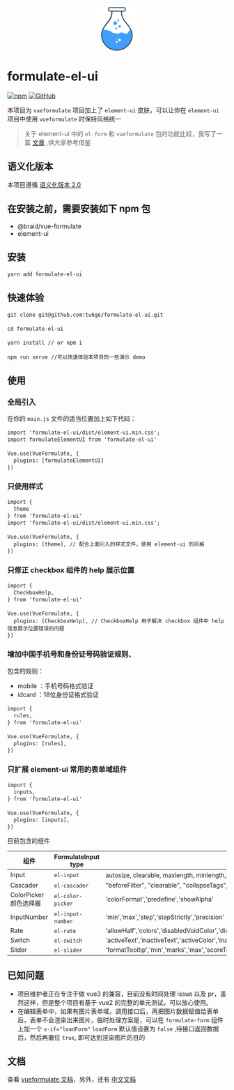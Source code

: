 <p align="center"><img width="100" src="./public/logo.png" alt="VueFormulate"></p>

# formulate-el-ui

<a href="https://www.npmjs.com/package/formulate-el-ui"><img alt="npm" src="https://img.shields.io/npm/v/formulate-el-ui"></a>
<a href="https://github.com/tu6ge/formulate-el-ui"><img alt="GitHub" src="https://img.shields.io/github/license/tu6ge/formulate-el-ui"></a>

本项目为 `vueformulate` 项目加上了 `element-ui` 皮肤，可以让你在 `element-ui` 项目中使用 `vueformulate` 时保持风格统一

> 关于 element-ui 中的 `el-form` 和 `vueformulate` 包的功能比较，我写了一篇 [文章](https://learnku.com/vuejs/t/58162) ,供大家参考借鉴

## 语义化版本

本项目遵循 [语义化版本 2.0](https://semver.org/lang/zh-CN/) 

## 在安装之前，需要安装如下 npm 包

- @braid/vue-formulate
- element-ui

## 安装

```
yarn add formulate-el-ui
```

## 快速体验

```
git clone git@github.com:tu6ge/formulate-el-ui.git

cd formulate-el-ui

yarn install // or npm i

npm run serve //可以快速体验本项目的一些演示 demo
```

## 使用

### 全局引入

在你的 `main.js` 文件的适当位置加上如下代码：
```
import 'formulate-el-ui/dist/element-ui.min.css';
import formulateElementUI from 'formulate-el-ui'

Vue.use(VueFormulate, {
  plugins: [formulateElementUI]
})
```

### 只使用样式

```
import {
  theme
} from 'formulate-el-ui'
import 'formulate-el-ui/dist/element-ui.min.css';

Vue.use(VueFormulate, {
  plugins: [theme], // 配合上面引入的样式文件，使用 element-ui 的风格
})
```

### 只修正 checkbox 组件的 help 展示位置

```
import {
  CheckboxHelp,
} from 'formulate-el-ui'

Vue.use(VueFormulate, {
  plugins: [CheckboxHelp], // CheckboxHelp 用于解决 checkbox 组件中 help 信息展示位置错误的问题
})
```

### 增加中国手机号和身份证号码验证规则、

包含的规则：
- mobile ：手机号码格式验证
- idcard ：18位身份证格式验证

```
import {
  rules,
} from 'formulate-el-ui'

Vue.use(VueFormulate, {
  plugins: [rules],
})
```

### 只扩展 element-ui 常用的表单域组件

```
import {
  inputs,
} from 'formulate-el-ui'

Vue.use(VueFormulate, {
  plugins: [inputs],
})
```

目前包含的组件

| 组件 | FormulateInput type | 支持的 prop |
|----|----|----|
| Input | `el-input` | autosize, clearable, maxlength, minlength,rows, showPassword, showWordLimit, elType (值为`textarea` 时，是多行文本框) |
| Cascader | `el-cascader` | "beforeFilter", "clearable", "collapseTags", "debounce", "disabled", "filterMethod", "options", "placeholder", "popperClass", "props", "separator", "showAllLevels", "size" |
| ColorPicker 颜色选择器 | `el-color-picker` | 'colorFormat','predefine','showAlpha' |
| InputNumber | `el-input-number` | 'min','max','step','stepStrictly','precision' |
| Rate | `el-rate` | 'allowHalf','colors','disabledVoidColor','disabledVoidIconClass','highThreshold','iconClasses','max','lowThreshold','showScore','showText','texts','testColor','voidColor','voidIconClass' |
| Switch | `el-switch` | 'activeText','inactiveText','activeColor','inactiveColor'
| Slider | `el-slider` | 'formatTooltip','min','marks','max','scoreTemplate','showTooltip','step','showStops','showInput','showInputControls','range','vertical','height' |


## 已知问题

- 项目维护者正在专注于做 vue3 的兼容，目前没有时间处理 issue 以及 pr，虽然这样，但是整个项目有基于 vue2 的完整的单元测试，可以放心使用。
- 在编辑表单中，如果有图片表单域，调用接口后，再把图片数据赋值给表单后，表单不会渲染出来图片，临时处理方案是，可以在 `formulate-form` 组件上加一个 `v-if="loadForm"` `loadForm` 默认值设置为 `false` ,待接口返回数据后，然后再置位 `true`, 即可达到渲染图片的目的

## 文档

查看 [vueformulate 文档](https://vueformulatecom-braid.vercel.app/)，另外，还有 [中文文档](https://tu6ge.github.io/vueformulate.com/zh/)

